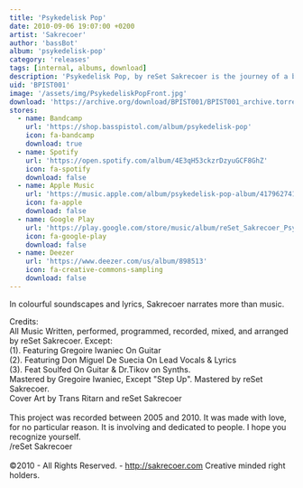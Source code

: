 ```yaml
---
title: 'Psykedelisk Pop'
date: 2010-09-06 19:07:00 +0200
artist: 'Sakrecoer'
author: 'bassBot'
album: 'psykedelisk-pop'
category: 'releases'
tags: [internal, albums, download]
description: 'Psykedelisk Pop, by reSet Sakrecoer is the journey of a boyish Piaf on a pounding kick-ride.'
uid: 'BPIST001'
image: '/assets/img/PsykedeliskPopFront.jpg'
download: 'https://archive.org/download/BPIST001/BPIST001_archive.torrent'
stores:
  - name: Bandcamp
    url: 'https://shop.basspistol.com/album/psykedelisk-pop'
    icon: fa-bandcamp
    download: true
  - name: Spotify
    url: 'https://open.spotify.com/album/4E3qH53ckzrDzyuGCF8GhZ'
    icon: fa-spotify
    download: false
  - name: Apple Music
    url: 'https://music.apple.com/album/psykedelisk-pop-album/417962741'
    icon: fa-apple
    download: false
  - name: Google Play
    url: 'https://play.google.com/store/music/album/reSet_Sakrecoer_Psykedelisk_Pop?id=Bf5t6hsyrerf3m7vnuon3yae2ry'
    icon: fa-google-play
    download: false
  - name: Deezer
    url: 'https://www.deezer.com/us/album/898513'
    icon: fa-creative-commons-sampling
    download: false
---
```

In colourful soundscapes and lyrics, Sakrecoer narrates more than music.

Credits:<br />
All Music Written, performed, programmed, recorded, mixed, and arranged by reSet Sakrecoer. Except:<br />(1). Featuring Gregoire Iwaniec On Guitar<br />(2). Featuring Don Miguel De Suecia On Lead Vocals & Lyrics<br />(3). Feat Soulfed On Guitar & Dr.Tikov on Synths.<br />Mastered by Gregoire Iwaniec, Except "Step Up". Mastered by reSet Sakrecoer.<br />Cover Art by Trans Ritarn and reSet Sakrecoer<br /><br />This project was recorded between 2005 and 2010. It was made with love, for no particular reason. It is involving and dedicated to people. I hope you recognize yourself.<br />/reSet Sakrecoer<br /><br />©2010 - All Rights Reserved. - http://sakrecoer.com Creative minded right holders.